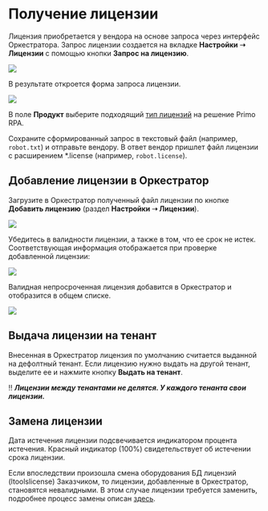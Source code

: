 # Получение лицензии

Лицензия приобретается у вендора на основе запроса через интерфейс Оркестратора. 
Запрос лицензии создается на вкладке **Настройки ➝ Лицензии** с помощью кнопки **Запрос на лицензию**.

![](../../../../orchestrator-new/resources/orchestrator-admin/licensing/orch-license-request.png)

В результате откроется форма запроса лицензии.

![](../../../../orchestrator-new/resources/orchestrator-admin/licensing/orch-license-request-form.png)

В поле **Продукт** выберите подходящий [тип лицензий](https://docs.primo-rpa.ru/primo-rpa/orchestrator-new/orchestrator-admin/licensing/license-types) на решение Primo RPA.

Сохраните сформированный запрос в текстовый файл (например, `robot.txt`) и отправьте вендору. 
В ответ вендор пришлет файл лицензии с расширением \*.license (например, `robot.license`).

## Добавление лицензии в Оркестратор

Загрузите в Оркестратор полученный файл лицензии по кнопке **Добавить лицензию** (раздел **Настройки ➝ Лицензии**).

![](../../../../orchestrator-new/resources/orchestrator-admin/licensing/orch-license-add.png)

Убедитесь в валидности лицензии, а также в том, что ее срок не истек. 
Соответствующая информация отображается при проверке добавленной лицензии:

![](../../../../orchestrator-new/resources/orchestrator-admin/licensing/orch-license-validity.png)

Валидная непросроченная лицензия добавится в Оркестратор и отобразится в общем списке.

![](../../../../orchestrator-new/resources/orchestrator-admin/licensing/orch-license-list.png)

## Выдача лицензии на тенант

Внесенная в Оркестратор лицензия по умолчанию считается выданной на дефолтный тенант. 
Если лицензию нужно выдать на другой тенант, выделите ее и нажмите кнопку **Выдать на тенант**.

:bangbang: ***Лицензии между тенантами не делятся. У каждого тенанта свои лицензии.***

## Замена лицензии

Дата истечения лицензии подсвечивается индикатором процента истечения. Красный индикатор (100%) свидетельствует об истечении срока лицензии.

Если впоследствии произошла смена оборудования БД лицензий (ltoolslicense) Заказчиком, то лицензии, добавленные в Оркестратор, становятся невалидными. 
В этом случае лицензии требуется заменить, подробнее процесс замены описан [здесь](https://docs.primo-rpa.ru/primo-rpa/orchestrator-new/orchestrator-admin/licensing/change-license).

